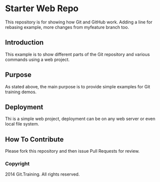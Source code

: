 # Starter Web Repo

This repository is for showing how Git and GitHub work. Adding a line for rebasing example,
more changes from myfeature branch too.

## Introduction 

This example is to show different parts of the Git repository
and various commands using a web project.

## Purpose

As stated above, the main purpose is to provide simple examples
for Git training demos.

## Deployment

Thi is a simple web project, deployment can be on any web server
or even local file system.

## How To Contribute

Please fork this repository and then issue Pull Requests for review.

### Copyright

2014 Git.Training. All rights reserved.